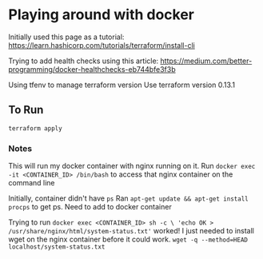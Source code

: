 # Playing around with docker
Initially used this page as a tutorial:
https://learn.hashicorp.com/tutorials/terraform/install-cli

Trying to add health checks using this article:
https://medium.com/better-programming/docker-healthchecks-eb744bfe3f3b

Using tfenv to manage terraform version
Use terraform version 0.13.1

## To Run
`terraform apply`

### Notes
This will run my docker container with nginx running on it.
Run `docker exec -it <CONTAINER_ID> /bin/bash` to access that nginx container on the command line

Initially, container didn't have `ps`
Ran `apt-get update && apt-get install procps` to get ps. Need to add to docker container

Trying to run `docker exec <CONTAINER_ID> sh -c \
'echo OK > /usr/share/nginx/html/system-status.txt'` worked! I just needed to install wget on the nginx container before it could work. `wget -q --method=HEAD localhost/system-status.txt`
